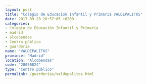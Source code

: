 ```yaml
---
layout: post
title: "Colegio de Educación Infantil y Primaria VALDEPALITOS"
date: 2017-09-20 20:57:05 +0200
categories:
- Colegio de Educación Infantil y Primaria
- madrid
- alcobendas
- Centro público
- guarderia
name: "VALDEPALITOS"
province: "Madrid"
location: "Alcobendas"
code: "28030824"
type: "Centro público"
permalink: /guarderias/valdepalitos.html
---
```

